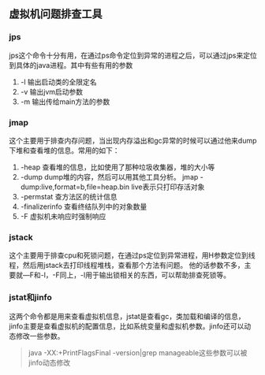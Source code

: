 
## 虚拟机问题排查工具
### jps

jps这个命令十分有用，在通过ps命令定位到异常的进程之后，可以通过jps来定位到具体的java进程。其中有些有用的参数

1. -l 输出启动类的全限定名
2. -v 输出jvm启动参数
3. -m 输出传给main方法的参数
 
### jmap

这个主要用于排查内存问题，当出现内存溢出和gc异常的时候可以通过他来dump下堆和查看堆的信息。常用的如下：

1. -heap 查看堆的信息，比如使用了那种垃圾收集器，堆的大小等
2. -dump dump堆的内容，然后可以用其他工具分析。 jmap -dump:live,format=b,file=heap.bin <pid> live表示只打印存活对象
3. -permstat 查方法区的统计信息
4. -finalizerinfo 查看终结队列中的对象数量
5. -F 虚拟机未响应时强制响应

### jstack

这个主要用于排查cpu和死锁问题，在通过ps定位到异常进程，用H参数定位到线程，然后用jstack去打印线程堆栈，查看那个方法有问题。 他的话参数不多，主要就—F和-l，-F同上，-l用于输出锁相关的东西，可以帮助排查死锁等。


### jstat和jinfo

这两个命令都是用来查看虚拟机信息，jstat是查看gc，类加载和编译的信息，jinfo主要是查看虚拟机的配置信息，比如系统变量和虚拟机参数。jinfo还可以动态修改一些参数。
> java -XX:+PrintFlagsFinal -version|grep manageable这些参数可以被jinfo动态修改
